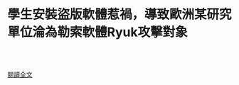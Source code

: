 # 學生安裝盜版軟體惹禍，導致歐洲某研究單位淪為勒索軟體Ryuk攻擊對象

<!--more-->
<!--363-->
<br><br/>

[閱讀全文](https://www.facebook.com/172306986151493/posts/3850438251671663/?sfnsn=mo)





